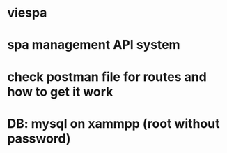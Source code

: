 # viespa
# spa management API system
# check postman file for routes and how to get it work
# DB: mysql on xammpp (root without password)
